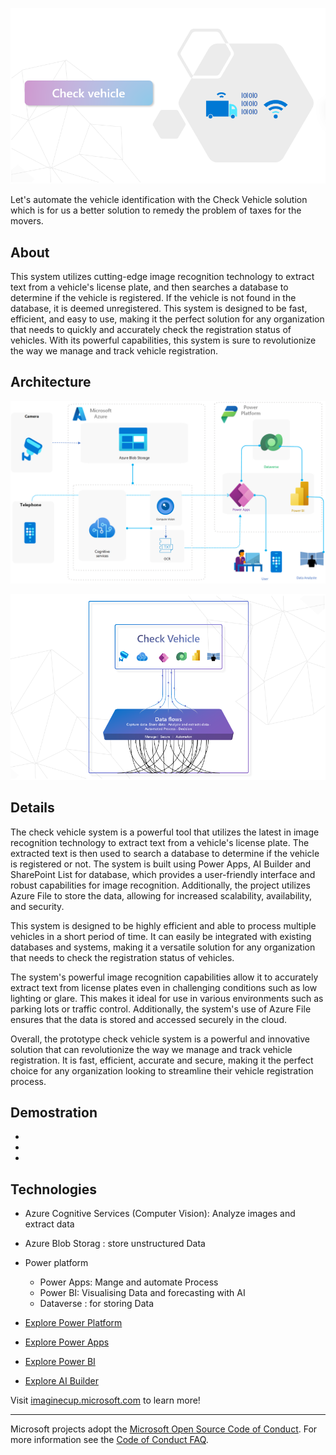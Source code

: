 ![Profile Check Vehicle](./assets/Profil_Check_Vehicle.png)

Let's automate the vehicle identification with the Check Vehicle solution which is for us a better solution to remedy the problem of taxes for the movers.

## About

This system utilizes cutting-edge image recognition technology to extract text from a vehicle's license plate, and then searches a database to determine if the vehicle is registered. If the vehicle is not found in the database, it is deemed unregistered. This system is designed to be fast, efficient, and easy to use, making it the perfect solution for any organization that needs to quickly and accurately check the registration status of vehicles. With its powerful capabilities, this system is sure to revolutionize the way we manage and track vehicle registration.

## Architecture

![Architecture Check Vehicle](./assets/Architecture_Check_Vehicle.png)


![Data Flows Check Vehicle](./assets/Data_Flows.png)

## Details

The check vehicle system is a powerful tool that utilizes the latest in image recognition technology to extract text from a vehicle's license plate. The extracted text is then used to search a database to determine if the vehicle is registered or not. The system is built using Power Apps, AI Builder and SharePoint List for database, which provides a user-friendly interface and robust capabilities for image recognition. Additionally, the project utilizes Azure File to store the data, allowing for increased scalability, availability, and security.

This system is designed to be highly efficient and able to process multiple vehicles in a short period of time. It can easily be integrated with existing databases and systems, making it a versatile solution for any organization that needs to check the registration status of vehicles.

The system's powerful image recognition capabilities allow it to accurately extract text from license plates even in challenging conditions such as low lighting or glare. This makes it ideal for use in various environments such as parking lots or traffic control. Additionally, the system's use of Azure File ensures that the data is stored and accessed securely in the cloud.

Overall, the prototype check vehicle system is a powerful and innovative solution that can revolutionize the way we manage and track vehicle registration. It is fast, efficient, accurate and secure, making it the perfect choice for any organization looking to streamline their vehicle registration process.

## Demostration

- 
- 
- 

## Technologies

* Azure Cognitive Services (Computer Vision): Analyze images and extract data
* Azure Blob Storag : store unstructured Data
* Power platform
  - Power Apps: Mange and automate Process
  - Power BI: Visualising Data and forecasting with AI 
  - Dataverse : for storing Data


* [Explore Power Platform](https://powerplatform.microsoft.com/en-us/)
* [Explore Power Apps](https://powerapps.microsoft.com/en-us/)
* [Explore Power BI](https://powerbi.microsoft.com/en-us/)
* [Explore AI Builder](https://learn.microsoft.com/en-us/ai-builder/overview)

Visit [imaginecup.microsoft.com](https://imaginecup.microsoft.com/) to learn more!

----

Microsoft projects adopt the [Microsoft Open Source Code of Conduct](https://opensource.microsoft.com/codeofconduct/). For more information see the [Code of Conduct FAQ](https://opensource.microsoft.com/codeofconduct/faq/).

